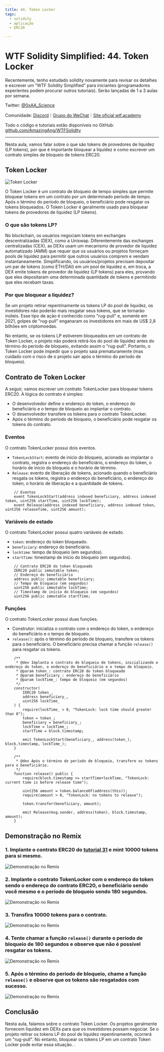 ```yaml
---
title: 44. Token Locker
tags:
  - solidity
  - aplicação
  - ERC20

---
```


# WTF Solidity Simplified: 44. Token Locker

Recentemente, tenho estudado solidity novamente para revisar os detalhes e escrever um "WTF Solidity Simplified" para iniciantes (programadores experientes podem procurar outros tutoriais). Serão lançadas de 1 a 3 aulas por semana.

Twitter: [@0xAA_Science](https://twitter.com/0xAA_Science)

Comunidade: [Discord](https://discord.gg/5akcruXrsk)｜[Grupo do WeChat](https://docs.google.com/forms/d/e/1FAIpQLSe4KGT8Sh6sJ7hedQRuIYirOoZK_85miz3dw7vA1-YjodgJ-A/viewform?usp=sf_link)｜[Site oficial wtf.academy](https://wtf.academy)

Todo o código e tutoriais estão disponíveis no GitHub: [github.com/AmazingAng/WTFSolidity](https://github.com/AmazingAng/WTFSolidity)

-----

Nesta aula, vamos falar sobre o que são tokens de provedores de liquidez (LP tokens), por que é importante bloquear a liquidez e como escrever um contrato simples de bloqueio de tokens ERC20.

## Token Locker

![Token Locker](./img/44-1.webp)

O Token Locker é um contrato de bloqueio de tempo simples que permite bloquear tokens em um contrato por um determinado período de tempo. Após o término do período de bloqueio, o beneficiário pode resgatar os tokens bloqueados. O Token Locker é geralmente usado para bloquear tokens de provedores de liquidez (LP tokens).

### O que são tokens LP?

No blockchain, os usuários negociam tokens em exchanges descentralizadas (DEX), como a Uniswap. Diferentemente das exchanges centralizadas (CEX), as DEXs usam um mecanismo de provedor de liquidez automatizado (AMM) que requer que os usuários ou projetos forneçam pools de liquidez para permitir que outros usuários comprem e vendam instantaneamente. Simplificando, os usuários/projetos precisam depositar um par de tokens (como ETH/DAI) em um pool de liquidez e, em troca, a DEX emite tokens de provedor de liquidez (LP tokens) para eles, provando que eles depositaram uma determinada quantidade de tokens e permitindo que eles recebam taxas.

### Por que bloquear a liquidez?

Se um projeto retirar repentinamente os tokens LP do pool de liquidez, os investidores não poderão mais resgatar seus tokens, que se tornarão inúteis. Esse tipo de ação é conhecido como "rug-pull" e, somente em 2021, golpes de "rug-pull" enganaram os investidores em mais de US$ 2,8 bilhões em criptomoedas.

No entanto, se os tokens LP estiverem bloqueados em um contrato de Token Locker, o projeto não poderá retirá-los do pool de liquidez antes do término do período de bloqueio, evitando assim o "rug-pull". Portanto, o Token Locker pode impedir que o projeto saia prematuramente (mas cuidado com o risco de o projeto sair após o término do período de bloqueio).

## Contrato de Token Locker

A seguir, vamos escrever um contrato TokenLocker para bloquear tokens ERC20. A lógica do contrato é simples:

- O desenvolvedor define o endereço do token, o endereço do beneficiário e o tempo de bloqueio ao implantar o contrato.
- O desenvolvedor transfere os tokens para o contrato TokenLocker.
- Após o término do período de bloqueio, o beneficiário pode resgatar os tokens do contrato.

### Eventos

O contrato TokenLocker possui dois eventos.

- `TokenLockStart`: evento de início do bloqueio, acionado ao implantar o contrato, registra o endereço do beneficiário, o endereço do token, o horário de início do bloqueio e o horário de término.
- `Release`: evento de liberação de tokens, acionado quando o beneficiário resgata os tokens, registra o endereço do beneficiário, o endereço do token, o horário de liberação e a quantidade de tokens.

```solidity
    // Eventos
    event TokenLockStart(address indexed beneficiary, address indexed token, uint256 startTime, uint256 lockTime);
    event Release(address indexed beneficiary, address indexed token, uint256 releaseTime, uint256 amount);
```

### Variáveis de estado

O contrato TokenLocker possui quatro variáveis de estado.

- `token`: endereço do token bloqueado.
- `beneficiary`: endereço do beneficiário.
- `locktime`: tempo de bloqueio (em segundos).
- `startTime`: timestamp de início do bloqueio (em segundos).

```solidity
    // Contrato ERC20 do token bloqueado
    IERC20 public immutable token;
    // Endereço do beneficiário
    address public immutable beneficiary;
    // Tempo de bloqueio (em segundos)
    uint256 public immutable lockTime;
    // Timestamp de início do bloqueio (em segundos)
    uint256 public immutable startTime;
```

### Funções

O contrato TokenLocker possui duas funções.

- Construtor: inicializa o contrato com o endereço do token, o endereço do beneficiário e o tempo de bloqueio.
- `release()`: após o término do período de bloqueio, transfere os tokens para o beneficiário. O beneficiário precisa chamar a função `release()` para resgatar os tokens.

```solidity
    /**
     * @dev Implanta o contrato de bloqueio de tokens, inicializando o endereço do token, o endereço do beneficiário e o tempo de bloqueio.
     * @param token_: contrato ERC20 do token bloqueado
     * @param beneficiary_: endereço do beneficiário
     * @param lockTime_: tempo de bloqueio (em segundos)
     */
    constructor(
        IERC20 token_,
        address beneficiary_,
        uint256 lockTime_
    ) {
        require(lockTime_ > 0, "TokenLock: lock time should greater than 0");
        token = token_;
        beneficiary = beneficiary_;
        lockTime = lockTime_;
        startTime = block.timestamp;

        emit TokenLockStart(beneficiary_, address(token_), block.timestamp, lockTime_);
    }

    /**
     * @dev Após o término do período de bloqueio, transfere os tokens para o beneficiário.
     */
    function release() public {
        require(block.timestamp >= startTime+lockTime, "TokenLock: current time is before release time");

        uint256 amount = token.balanceOf(address(this));
        require(amount > 0, "TokenLock: no tokens to release");

        token.transfer(beneficiary, amount);

        emit Release(msg.sender, address(token), block.timestamp, amount);
    }
```

## Demonstração no Remix

### 1. Implante o contrato ERC20 do [tutorial 31](../31_ERC20/readme.md) e mint 10000 tokens para si mesmo.

![Demonstração no Remix](./img/44-2.jpg)

### 2. Implante o contrato TokenLocker com o endereço do token sendo o endereço do contrato ERC20, o beneficiário sendo você mesmo e o período de bloqueio sendo 180 segundos.

![Demonstração no Remix](./img/44-3.jpg)

### 3. Transfira 10000 tokens para o contrato.

![Demonstração no Remix](./img/44-4.jpg)

### 4. Tente chamar a função `release()` durante o período de bloqueio de 180 segundos e observe que não é possível resgatar os tokens.

![Demonstração no Remix](./img/44-5.jpg)

### 5. Após o término do período de bloqueio, chame a função `release()` e observe que os tokens são resgatados com sucesso.

![Demonstração no Remix](./img/44-6.jpg)

## Conclusão

Nesta aula, falamos sobre o contrato Token Locker. Os projetos geralmente fornecem liquidez em DEXs para que os investidores possam negociar. Se o projeto retirar os tokens LP do pool de liquidez repentinamente, ocorrerá um "rug-pull". No entanto, bloquear os tokens LP em um contrato Token Locker pode evitar essa situação.
.

